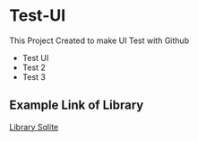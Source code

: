 # Test-UI
This Project Created to make UI Test with Github

* Test UI
* Test 2
* Test 3

## Example Link of Library
[Library Sqlite](https://www.sqlite.org/index.html)

